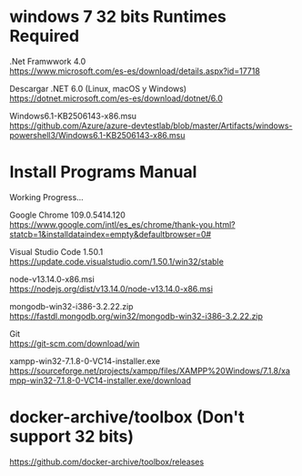 # windows 7 32 bits Runtimes Required


.Net Framwwork 4.0 <br>
https://www.microsoft.com/es-es/download/details.aspx?id=17718

Descargar .NET 6.0 (Linux, macOS y Windows) <br>
https://dotnet.microsoft.com/es-es/download/dotnet/6.0

Windows6.1-KB2506143-x86.msu <br>
https://github.com/Azure/azure-devtestlab/blob/master/Artifacts/windows-powershell3/Windows6.1-KB2506143-x86.msu


# Install Programs Manual

Working Progress...

Google Chrome 109.0.5414.120 <br>
https://www.google.com/intl/es_es/chrome/thank-you.html?statcb=1&installdataindex=empty&defaultbrowser=0#

Visual Studio Code 1.50.1 <br>
https://update.code.visualstudio.com/1.50.1/win32/stable

node-v13.14.0-x86.msi <br>
https://nodejs.org/dist/v13.14.0/node-v13.14.0-x86.msi

mongodb-win32-i386-3.2.22.zip <br>
https://fastdl.mongodb.org/win32/mongodb-win32-i386-3.2.22.zip

Git <br>
https://git-scm.com/download/win

xampp-win32-7.1.8-0-VC14-installer.exe <br>
https://sourceforge.net/projects/xampp/files/XAMPP%20Windows/7.1.8/xampp-win32-7.1.8-0-VC14-installer.exe/download

# docker-archive/toolbox (Don't support 32 bits) <br>
https://github.com/docker-archive/toolbox/releases
